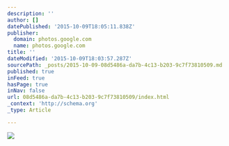 ```yaml
---
description: ''
author: []
datePublished: '2015-10-09T18:05:11.838Z'
publisher:
  domain: photos.google.com
  name: photos.google.com
title: ''
dateModified: '2015-10-09T18:03:57.287Z'
sourcePath: _posts/2015-10-09-08d5486a-da7b-4c13-b203-9c7f73810509.md
published: true
inFeed: true
hasPage: true
inNav: false
url: 08d5486a-da7b-4c13-b203-9c7f73810509/index.html
_context: 'http://schema.org'
_type: Article

---
```

![](https://lh3.googleusercontent.com/FfB0U0uyJCPK3ApGAk_ibWBxQPVRZxj7Vp3pJGDTyYBag9IOtINWW3xcD006LkGMOaNd5-AKYPsNqUsWx0XhgvUXBV1n0CzeHgHuzy-m2ZM3dokHzRkhQumk7TFXNl5Wt_2GMg_hbIOvqGTQjTJjbtMwNKjfkmlxn6AvSTiY1mcJPjuV_F7ETPa6bwI33JU6TBE92YyhynQd-5CvAdO9rZ6NVSBdoXsOFVF9FHkdGiONFgLd1_6yOsyvWQm8szn4q2lHF5ucr54H2NnyZpIRFdghDu91KVohZwLn4N-Sxzzc8Lohc6IzugaKKZuz_uQXHpbAyCBkMgaA_bkflo1dUkmGNUUMv4ZDvP3LNkLXRU78Xt8EVvkRhtFunymJd14i730aGb95SqF9DMPrtuB8PxeWhLg1hKXXrL5-XSH0D7xSi7Iu3c09HttN6y0CzV-gFjYO8LM0nN-atk04FRDkC3upDd66TqiKpu9XN9HVySP5jNyRwdrQTSrrRXRFdGJtTuurrxySJCLiVd4Acma3YrsSRvu11AYjEnF37MGePz5j=w922-h975-no)